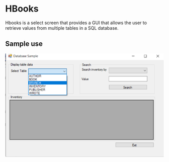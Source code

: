# HBooks
Hbooks is a select screen that provides a GUI that allows the user to retrieve values from multiple tables in a SQL database.
<br>
## Sample use
![My Image](HBooksSample/HbooksDemo1.png)
